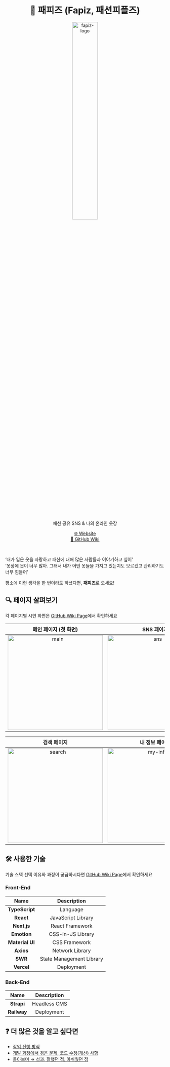 <div align="center">

# 👕 패피즈 (Fapiz, 패션피플즈)
<img src="https://user-images.githubusercontent.com/91853870/201915956-e6acf7af-83d4-4e6b-a8ed-887d9ed894ba.png" alt="fapiz-logo" width="40%" height="40%">

패션 공유 SNS & 나의 온라인 옷장  

[🌐 Website](https://fapiz.vercel.app/)  
[📙 GitHub Wiki](https://github.com/yeonc/fapiz-frontend/wiki)

</div>

<br/>

‘내가 입은 옷을 자랑하고 패션에 대해 많은 사람들과 이야기하고 싶어’  
’옷장에 옷이 너무 많아. 그래서 내가 어떤 옷들을 가지고 있는지도 모르겠고 관리하기도 너무 힘들어’

평소에 이런 생각을 한 번이라도 하셨다면, **패피즈**로 오세요!

## 🔍 페이지 살펴보기
각 페이지별 시연 화면은 [GitHub Wiki Page](https://github.com/yeonc/fapiz-frontend/wiki/%ED%8E%98%EC%9D%B4%EC%A7%80%EB%B3%84-%EC%8B%9C%EC%97%B0-%ED%99%94%EB%A9%B4)에서 확인하세요

|메인 페이지 (첫 화면)|SNS 페이지|옷장 페이지|
|:---:|:---:|:---:|
|<img src="https://user-images.githubusercontent.com/91853870/202664028-958f619f-22ce-4700-8bb6-69364b6fcb8a.png" alt="main" width="300">|<img src="https://user-images.githubusercontent.com/91853870/202664041-64fb7dbf-399d-46c5-acc3-b8369ba3bfed.png" alt="sns" width="300">|<img src="https://user-images.githubusercontent.com/91853870/202664012-52f03b3d-321c-48f0-a3ce-c9d3b5fa562c.png" alt="closet" width="300">|

|검색 페이지|내 정보 페이지|로그인 페이지|
|:---:|:---:|:---:|
|<img src="https://user-images.githubusercontent.com/91853870/202664037-8bd8861c-a154-4439-9c82-a87ade17c75d.png" alt="search" width="300">|<img src="https://user-images.githubusercontent.com/91853870/202664036-eb20decc-474a-4842-8c84-2305a57d287a.png" alt="my-info" width="300">|<img src="https://user-images.githubusercontent.com/91853870/202664025-f082ed94-8bbf-40ee-8ac2-b7fa39d46c26.png" alt="login" width="300">|

## 🛠 사용한 기술
기술 스택 선택 이유와 과정이 궁금하시다면 [GitHub Wiki Page](https://github.com/yeonc/fapiz-frontend/wiki/%EA%B8%B0%EC%88%A0-%EC%8A%A4%ED%83%9D-%EC%84%A0%ED%83%9D-%EC%9D%B4%EC%9C%A0,-%EA%B3%BC%EC%A0%95)에서 확인하세요

### Front-End
|Name|Description|
|:---:|:---:|
|**TypeScript**|Language|
|**React**|JavaScript Library|
|**Next.js**|React Framework|
|**Emotion**|CSS-in-JS Library|
|**Material UI**|CSS Framework|
|**Axios**|Network Library|
|**SWR**|State Management Library|
|**Vercel**|Deployment|

### Back-End
|Name|Description|
|:---:|:---:|
|**Strapi**|Headless CMS|
|**Railway**|Deployment|

## ❓ 더 많은 것을 알고 싶다면
- [작업 진행 방식](https://github.com/yeonc/fapiz-frontend/wiki/%EC%9E%91%EC%97%85-%EC%A7%84%ED%96%89-%EB%B0%A9%EC%8B%9D)
- [개발 과정에서 겪은 문제, 코드 수정(개선) 사항](https://github.com/yeonc/fapiz-frontend/wiki/%EA%B0%9C%EB%B0%9C-%EA%B3%BC%EC%A0%95%EC%97%90%EC%84%9C-%EA%B2%AA%EC%9D%80-%EB%AC%B8%EC%A0%9C,-%EC%BD%94%EB%93%9C-%EC%88%98%EC%A0%95(%EA%B0%9C%EC%84%A0)-%EC%82%AC%ED%95%AD)
- [돌아보며 → 성과, 잘했던 점, 아쉬웠던 점](https://github.com/yeonc/fapiz-frontend/wiki/%EB%8F%8C%EC%95%84%EB%B3%B4%EB%A9%B0)
